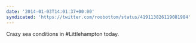 ```yaml
---
date: '2014-01-03T14:01:37+00:00'
syndicated: 'https://twitter.com/roobottom/status/419113826119081984'
---
```

Crazy sea conditions in #Littlehampton today.
